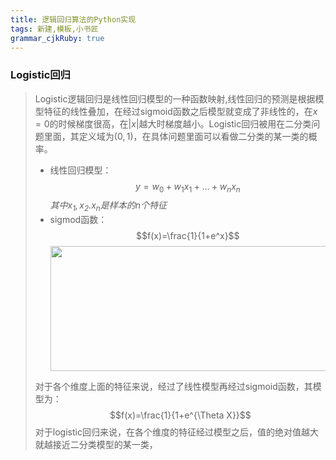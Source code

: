 ```yaml
---
title: 逻辑回归算法的Python实现
tags: 新建,模板,小书匠
grammar_cjkRuby: true
---
```



### Logistic回归
> Logistic逻辑回归是线性回归模型的一种函数映射,线性回归的预测是根据模型特征的线性叠加，在经过sigmoid函数之后模型就变成了非线性的，在$x=0$的时候梯度很高，在$|x|$越大时梯度越小。Logistic回归被用在二分类问题里面，其定义域为$(0,1)$，在具体问题里面可以看做二分类的某一类的概率。
> * 线性回归模型：
>   $$y=w_0 + w_1x_1+...+w_nx_n$$
>   *其中$x_1,x_2.x_n$是样本的n个特征*
> * sigmod函数：
>   $$f(x)=\frac{1}{1+e^x}$$
>   <center><img src="https://img-blog.csdnimg.cn/20181213135910774.jpg" height="200" width="500" /></center>
>  对于各个维度上面的特征来说，经过了线性模型再经过sigmoid函数，其模型为：
>  $$f(x)=\frac{1}{1+e^{\Theta X}}$$
>  对于logistic回归来说，在各个维度的特征经过模型之后，值的绝对值越大就越接近二分类模型的某一类，